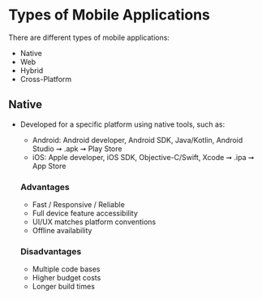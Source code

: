 # Types of Mobile Applications

There are different types of mobile applications:
- Native
- Web 
- Hybrid 
- Cross-Platform

## Native

- Developed for a specific platform using native tools, such as:
  - Android: Android developer, Android SDK, Java/Kotlin, Android Studio ➞ .apk ➞ Play Store
  - iOS: Apple developer, iOS SDK, Objective-C/Swift, Xcode ➞ .ipa ➞ App Store
  
  ### Advantages
  - Fast / Responsive / Reliable
  - Full device feature accessibility
  - UI/UX matches platform conventions
  - Offline availability
  
  ### Disadvantages
  - Multiple code bases
  - Higher budget costs
  - Longer build times
